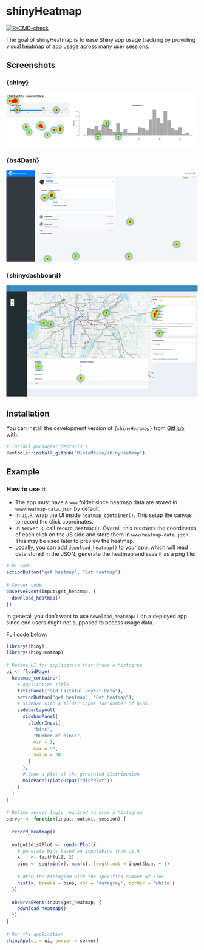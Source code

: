 
# shinyHeatmap

<!-- badges: start -->
[![R-CMD-check](https://github.com/RinteRface/shinyHeatmap/workflows/R-CMD-check/badge.svg)](https://github.com/RinteRface/shinyHeatmap/actions)
<!-- badges: end -->

The goal of shinyHeatmap is to ease Shiny app usage tracking by providing visual heatmap of
app usage across many user sessions.

## Screenshots

### {shiny}
<img src="man/figures/shinyHeatmap-basic.png">

### {bs4Dash}
<img src="man/figures/shinyHeatmap-bs4Dash.png">

### {shinydashboard}
<img src="man/figures/shinyHeatmap-shinydashboard.png">

## Installation

You can install the development version of `{shinyHeatmap}` from [GitHub](https://github.com/) with:

``` r
# install.packages("devtools")
devtools::install_github("RinteRface/shinyHeatmap")
```

## Example

### How to use it

- The app must have a `www` folder since 
heatmap data are stored in `www/heatmap-data.json` by default.
- In `ui.R`, wrap the UI inside `heatmap_container()`. This setup the canvas
to record the click coordinates.
- In `server.R`, call `record_heatmap()`. Overall, this recovers the
coordinates of each click on the JS side and store them in `www/heatmap-data.json`.
This may be used later to preview the heatmap.
- Locally, you can add `download_heatmap()` to your app, which will read data stored
in the JSON, generate the heatmap and save it as a png file:

```r
# UI code
actionButton("get_heatmap", "Get heatmap")

# Server code
observeEvent(input$get_heatmap, {
  download_heatmap()
})
```

In general, you don't want to use `download_heatmap()` on a deployed app since
end users might not supposed to access usage data.

Full code below:

```r
library(shiny)
library(shinyHeatmap)

# Define UI for application that draws a histogram
ui <- fluidPage(
  heatmap_container(
    # Application title
    titlePanel("Old Faithful Geyser Data"),
    actionButton("get_heatmap", "Get heatmap"),
    # Sidebar with a slider input for number of bins 
    sidebarLayout(
      sidebarPanel(
        sliderInput(
          "bins",
          "Number of bins:",
          min = 1,
          max = 50,
          value = 30
        )
      ),
      # Show a plot of the generated distribution
      mainPanel(plotOutput("distPlot"))
    )
  )
)

# Define server logic required to draw a histogram
server <- function(input, output, session) {
  
  record_heatmap()
  
  output$distPlot <- renderPlot({
    # generate bins based on input$bins from ui.R
    x    <- faithful[, 2]
    bins <- seq(min(x), max(x), length.out = input$bins + 1)
    
    # draw the histogram with the specified number of bins
    hist(x, breaks = bins, col = 'darkgray', border = 'white')
  })
  
  observeEvent(input$get_heatmap, {
    download_heatmap()
  })
}

# Run the application 
shinyApp(ui = ui, server = server)
```

